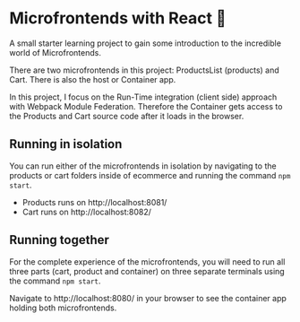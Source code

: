 # Microfrontends with React 🔬

A small starter learning project to gain some introduction to the incredible world of Microfrontends.

There are two microfrontends in this project: ProductsList (products) and Cart. There is also the host or Container app. 

In this project, I focus on the Run-Time integration (client side) approach with Webpack Module Federation. Therefore the Container gets access to the Products and Cart source code after it loads in the browser. 

## Running in isolation

You can run either of the microfrontends in isolation by navigating to the products or cart folders inside of ecommerce and running the command `npm start`.
- Products runs on http://localhost:8081/
- Cart runs on http://localhost:8082/

## Running together

For the complete experience of the microfrontends, you will need to run all three parts (cart, product and container) on three separate terminals using the command `npm start`.

Navigate to http://localhost:8080/ in your browser to see the container app holding both microfrontends.

